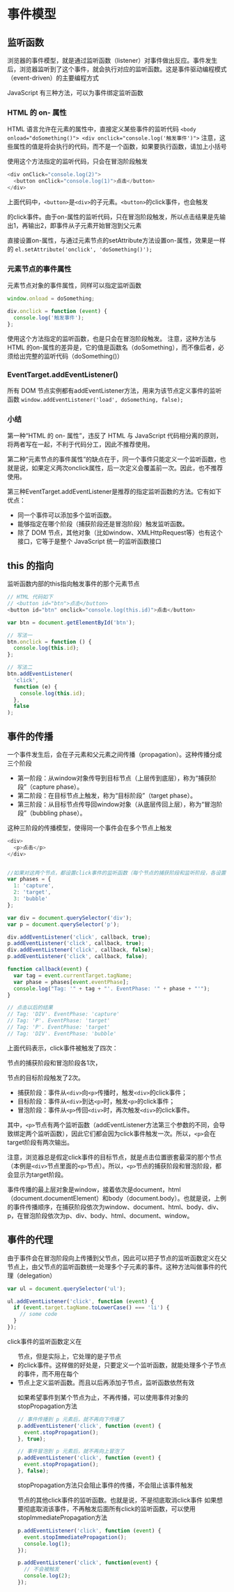 # 事件模型

## 监听函数
浏览器的事件模型，就是通过监听函数（listener）对事件做出反应。事件发生后，浏览器监听到了这个事件，就会执行对应的监听函数。这是事件驱动编程模式（event-driven）的主要编程方式

JavaScript 有三种方法，可以为事件绑定监听函数

### HTML 的 on- 属性

HTML 语言允许在元素的属性中，直接定义某些事件的监听代码
`<body onload="doSomething()"> <div onclick="console.log('触发事件')">`
注意，这些属性的值是将会执行的代码，而不是一个函数，如果要执行函数，请加上小括号

使用这个方法指定的监听代码，只会在冒泡阶段触发
```javascript
<div onClick="console.log(2)">
  <button onClick="console.log(1)">点击</button>
</div>
```
上面代码中，`<button>`是`<div>`的子元素。`<button>`的click事件，也会触发<div>的click事件。由于on-属性的监听代码，只在冒泡阶段触发，所以点击结果是先输出1，再输出2，即事件从子元素开始冒泡到父元素

直接设置on-属性，与通过元素节点的setAttribute方法设置on-属性，效果是一样的
`el.setAttribute('onclick', 'doSomething()');`

### 元素节点的事件属性
元素节点对象的事件属性，同样可以指定监听函数
```javascript
window.onload = doSomething;

div.onclick = function (event) {
  console.log('触发事件');
};
```
使用这个方法指定的监听函数，也是只会在冒泡阶段触发。
注意，这种方法与 HTML 的on-属性的差异是，它的值是函数名（doSomething），而不像后者，必须给出完整的监听代码（doSomething()）

### EventTarget.addEventListener()
所有 DOM 节点实例都有addEventListener方法，用来为该节点定义事件的监听函数
`window.addEventListener('load', doSomething, false);`

### 小结
第一种“HTML 的 on- 属性”，违反了 HTML 与 JavaScript 代码相分离的原则，将两者写在一起，不利于代码分工，因此不推荐使用。

第二种“元素节点的事件属性”的缺点在于，同一个事件只能定义一个监听函数，也就是说，如果定义两次onclick属性，后一次定义会覆盖前一次。因此，也不推荐使用。

第三种EventTarget.addEventListener是推荐的指定监听函数的方法。它有如下优点：
- 同一个事件可以添加多个监听函数。
- 能够指定在哪个阶段（捕获阶段还是冒泡阶段）触发监听函数。
- 除了 DOM 节点，其他对象（比如window、XMLHttpRequest等）也有这个接口，它等于是整个 JavaScript 统一的监听函数接口

## this 的指向
监听函数内部的this指向触发事件的那个元素节点
```javascript
// HTML 代码如下
// <button id="btn">点击</button>
<button id="btn" onclick="console.log(this.id)">点击</button>

var btn = document.getElementById('btn');

// 写法一
btn.onclick = function () {
  console.log(this.id);
};

// 写法二
btn.addEventListener(
  'click',
  function (e) {
    console.log(this.id);
  },
  false
);
```

## 事件的传播
一个事件发生后，会在子元素和父元素之间传播（propagation）。这种传播分成三个阶段

- 第一阶段：从window对象传导到目标节点（上层传到底层），称为“捕获阶段”（capture phase）。
- 第二阶段：在目标节点上触发，称为“目标阶段”（target phase）。
- 第三阶段：从目标节点传导回window对象（从底层传回上层），称为“冒泡阶段”（bubbling phase）。

这种三阶段的传播模型，使得同一个事件会在多个节点上触发

```javascript
<div>
  <p>点击</p>
</div>


//如果对这两个节点，都设置click事件的监听函数（每个节点的捕获阶段和监听阶段，各设置一个监听函数），共计设置四个监听函数。然后，对<p>点击，click事件会触发四次
var phases = {
  1: 'capture',
  2: 'target',
  3: 'bubble'
};

var div = document.querySelector('div');
var p = document.querySelector('p');

div.addEventListener('click', callback, true);
p.addEventListener('click', callback, true);
div.addEventListener('click', callback, false);
p.addEventListener('click', callback, false);

function callback(event) {
  var tag = event.currentTarget.tagName;
  var phase = phases[event.eventPhase];
  console.log("Tag: '" + tag + "'. EventPhase: '" + phase + "'");
}

// 点击以后的结果
// Tag: 'DIV'. EventPhase: 'capture'
// Tag: 'P'. EventPhase: 'target'
// Tag: 'P'. EventPhase: 'target'
// Tag: 'DIV'. EventPhase: 'bubble'
```

上面代码表示，click事件被触发了四次：<div>节点的捕获阶段和冒泡阶段各1次，<p>节点的目标阶段触发了2次。

- 捕获阶段：事件从`<div>`向`<p>`传播时，触发`<div>`的click事件；
- 目标阶段：事件从`<div>`到达`<p>`时，触发`<p>`的click事件；
- 冒泡阶段：事件从`<p>`传回`<div>`时，再次触发`<div>`的click事件。

其中，`<p>`节点有两个监听函数（addEventListener方法第三个参数的不同，会导致绑定两个监听函数），因此它们都会因为click事件触发一次。所以，`<p>`会在target阶段有两次输出。

注意，浏览器总是假定click事件的目标节点，就是点击位置嵌套最深的那个节点（本例是`<div>`节点里面的`<p>`节点）。所以，`<p>`节点的捕获阶段和冒泡阶段，都会显示为target阶段。

事件传播的最上层对象是window，接着依次是document，html（document.documentElement）和body（document.body）。也就是说，上例的事件传播顺序，在捕获阶段依次为window、document、html、body、div、p，在冒泡阶段依次为p、div、body、html、document、window。

## 事件的代理
由于事件会在冒泡阶段向上传播到父节点，因此可以把子节点的监听函数定义在父节点上，由父节点的监听函数统一处理多个子元素的事件。这种方法叫做事件的代理（delegation）
```javascript
var ul = document.querySelector('ul');

ul.addEventListener('click', function (event) {
  if (event.target.tagName.toLowerCase() === 'li') {
    // some code
  }
});
```
click事件的监听函数定义在<ul>节点，但是实际上，它处理的是子节点<li>的click事件。这样做的好处是，只要定义一个监听函数，就能处理多个子节点的事件，而不用在每个<li>节点上定义监听函数。而且以后再添加子节点，监听函数依然有效

如果希望事件到某个节点为止，不再传播，可以使用事件对象的stopPropagation方法
```javascript
// 事件传播到 p 元素后，就不再向下传播了
p.addEventListener('click', function (event) {
  event.stopPropagation();
}, true);

// 事件冒泡到 p 元素后，就不再向上冒泡了
p.addEventListener('click', function (event) {
  event.stopPropagation();
}, false);
```

stopPropagation方法只会阻止事件的传播，不会阻止该事件触发<p>节点的其他click事件的监听函数。也就是说，不是彻底取消click事件
如果想要彻底取消该事件，不再触发后面所有click的监听函数，可以使用stopImmediatePropagation方法
```javascript
p.addEventListener('click', function (event) {
  event.stopImmediatePropagation();
  console.log(1);
});

p.addEventListener('click', function(event) {
  // 不会被触发
  console.log(2);
});
```
